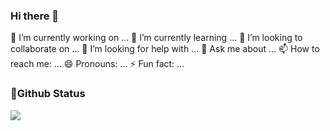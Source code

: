 ### Hi there 👋

🔭 I’m currently working on ...
🌱 I’m currently learning ...
👯 I’m looking to collaborate on ...
🤔 I’m looking for help with ...
💬 Ask me about ...
📫 How to reach me: ...
😄 Pronouns: ...
⚡ Fun fact: ...

### 📌Github Status
![](https://github-readme-stats.vercel.app/api?username=Spoience&show_icons=true&title_color=fffffc&icon_color=FFFFFF&text_color=FFFFFF&bg_color=fa9191)
